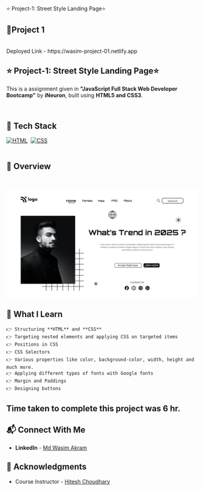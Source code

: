 ⭐ Project-1: Street Style Landing Page⭐

## 🔗Project 1 

<br>
 Deployed Link - https://wasim-project-01.netlify.app

## ⭐ Project-1: Street Style Landing Page⭐



This is a assignment given in **"JavaScript Full Stack Web Developer Bootcamp"** by **iNeuron**, built using **HTML5 and CSS3**.
<br>

<br>

## 📌 Tech Stack

[![HTML](https://img.shields.io/badge/html5%20-%23E34F26.svg?&style=for-the-badge&logo=html5&logoColor=white)](https://github.com/pk170970)&nbsp;
[![CSS](https://img.shields.io/badge/css3%20-%231572B6.svg?&style=for-the-badge&logo=css3&logoColor=white)](https://github.com/pk170970)&nbsp;
<br>
<br>

## 📌 Overview

<br>

![Screenshot](./1.png)


## 📌 What I Learn
    👉 Structuring **HTML** and **CSS**
    👉 Targeting nested elements and applying CSS on targeted items
    👉 Positions in CSS
    👉 CSS Selectors
    👉 Various properties like color, background-color, width, height and much more.
    👉 Applying different types of fonts with Google fonts
    👉 Margin and Paddings
    👉 Designing buttons

## Time taken to complete this project was **6 hr**.

## 📬 Connect With Me

- **LinkedIn** - [Md Wasim Akram](https://www.linkedin.com/in/technowasim3/)

## 📌 Acknowledgments

- Course Instructor - [Hitesh Choudhary](https://github.com/hiteshchoudhary)
